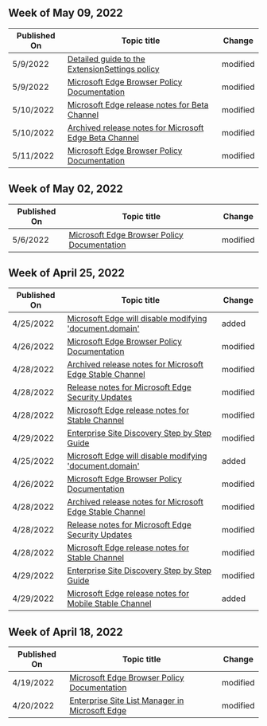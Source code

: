 <!-- This file is generated automatically each week. Changes made to this file will be overwritten.-->



## Week of May 09, 2022


| Published On |Topic title | Change |
|------|------------|--------|
| 5/9/2022 | [Detailed guide to the ExtensionSettings policy](/DeployEdge/microsoft-edge-manage-extensions-ref-guide) | modified |
| 5/9/2022 | [Microsoft Edge Browser Policy Documentation](/DeployEdge/microsoft-edge-policies) | modified |
| 5/10/2022 | [Microsoft Edge release notes for Beta Channel](/DeployEdge/microsoft-edge-relnote-beta-channel) | modified |
| 5/10/2022 | [Archived release notes for Microsoft Edge Beta Channel](/DeployEdge/microsoft-edge-relnote-archive-beta-channel) | modified |
| 5/11/2022 | [Microsoft Edge Browser Policy Documentation](/DeployEdge/microsoft-edge-policies) | modified |


## Week of May 02, 2022


| Published On |Topic title | Change |
|------|------------|--------|
| 5/6/2022 | [Microsoft Edge Browser Policy Documentation](/DeployEdge/microsoft-edge-policies) | modified |


## Week of April 25, 2022


| Published On |Topic title | Change |
|------|------------|--------|
| 4/25/2022 | [Microsoft Edge will disable modifying 'document.domain'](/DeployEdge/edge-learnmore-origin-keyed-agent-cluster) | added |
| 4/26/2022 | [Microsoft Edge Browser Policy Documentation](/DeployEdge/microsoft-edge-policies) | modified |
| 4/28/2022 | [Archived release notes for Microsoft Edge Stable Channel](/DeployEdge/microsoft-edge-relnote-archive-stable-channel) | modified |
| 4/28/2022 | [Release notes for Microsoft Edge Security Updates](/DeployEdge/microsoft-edge-relnotes-security) | modified |
| 4/28/2022 | [Microsoft Edge release notes for Stable Channel](/DeployEdge/microsoft-edge-relnote-stable-channel) | modified |
| 4/29/2022 | [Enterprise Site Discovery Step by Step Guide](/DeployEdge/edge-ie-mode-site-discovery) | modified |
| 4/25/2022 | [Microsoft Edge will disable modifying 'document.domain'](/DeployEdge/edge-learnmore-origin-keyed-agent-cluster) | added |
| 4/26/2022 | [Microsoft Edge Browser Policy Documentation](/DeployEdge/microsoft-edge-policies) | modified |
| 4/28/2022 | [Archived release notes for Microsoft Edge Stable Channel](/DeployEdge/microsoft-edge-relnote-archive-stable-channel) | modified |
| 4/28/2022 | [Release notes for Microsoft Edge Security Updates](/DeployEdge/microsoft-edge-relnotes-security) | modified |
| 4/28/2022 | [Microsoft Edge release notes for Stable Channel](/DeployEdge/microsoft-edge-relnote-stable-channel) | modified |
| 4/29/2022 | [Enterprise Site Discovery Step by Step Guide](/DeployEdge/edge-ie-mode-site-discovery) | modified |
| 4/29/2022 | [Microsoft Edge release notes for Mobile Stable Channel](/DeployEdge/microsoft-edge-relnote-mobile-stable-channel) | added |


## Week of April 18, 2022


| Published On |Topic title | Change |
|------|------------|--------|
| 4/19/2022 | [Microsoft Edge Browser Policy Documentation](/DeployEdge/microsoft-edge-policies) | modified |
| 4/20/2022 | [Enterprise Site List Manager in Microsoft Edge ](/DeployEdge/edge-ie-mode-site-list-manager) | modified |
